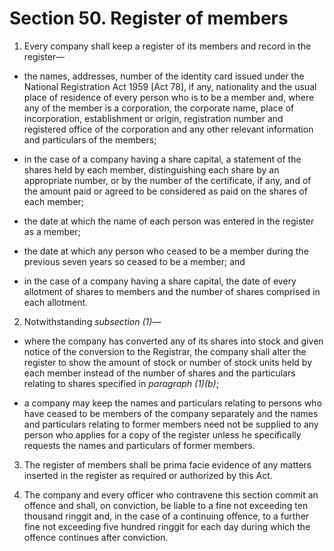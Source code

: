 # Section 50. Register of members

1. Every company shall keep a register of its members and record in the register—

  * the names, addresses, number of the identity card issued under the National Registration Act 1959 \[Act 78\], if any, nationality and the usual place of residence of every person who is to be a member and, where any of the member is a corporation, the corporate name, place of incorporation, establishment or origin, registration number and registered office of the corporation and any other relevant information and particulars of the members;

  * in the case of a company having a share capital, a statement of the shares held by each member, distinguishing each share by an appropriate number, or by the number of the certificate, if any, and of the amount paid or agreed to be considered as paid on the shares of each member;

  * the date at which the name of each person was entered in the register as a member;

  * the date at which any person who ceased to be a member during the previous seven years so ceased to be a member; and

  * in the case of a company having a share capital, the date of every allotment of shares to members and the number of shares comprised in each allotment.

2. Notwithstanding _subsection \(1\)_—

  * where the company has converted any of its shares into stock and given notice of the conversion to the Registrar, the company shall alter the register to show the amount of stock or number of stock units held by each member instead of the number of shares and the particulars relating to shares specified in _paragraph \(1\)\(b\)_;

  * a company may keep the names and particulars relating to persons who have ceased to be members of the company separately and the names and particulars relating to former members need not be supplied to any person who applies for a copy of the register unless he specifically requests the names and particulars of former members.

3. The register of members shall be prima facie evidence of any matters inserted in the register as required or authorized by this Act.

4. The company and every officer who contravene this section commit an offence and shall, on conviction, be liable to a fine not exceeding ten thousand ringgit and, in the case of a continuing offence, to a further fine not exceeding five hundred ringgit for each day during which the offence continues after conviction.

